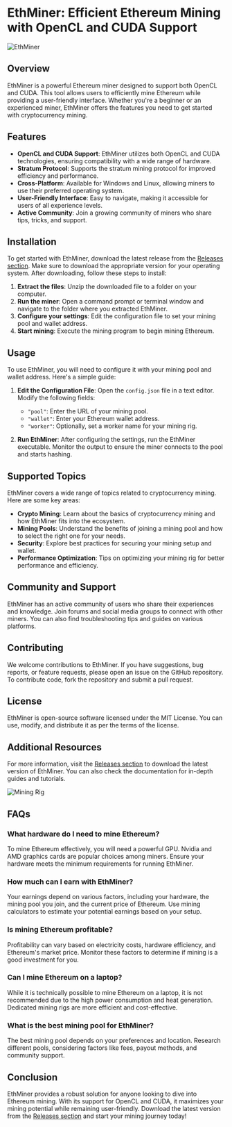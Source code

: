 # EthMiner: Efficient Ethereum Mining with OpenCL and CUDA Support

![EthMiner](https://img.shields.io/badge/EthMiner-Download-blue.svg)

## Overview

EthMiner is a powerful Ethereum miner designed to support both OpenCL and CUDA. This tool allows users to efficiently mine Ethereum while providing a user-friendly interface. Whether you're a beginner or an experienced miner, EthMiner offers the features you need to get started with cryptocurrency mining.

## Features

- **OpenCL and CUDA Support**: EthMiner utilizes both OpenCL and CUDA technologies, ensuring compatibility with a wide range of hardware.
- **Stratum Protocol**: Supports the stratum mining protocol for improved efficiency and performance.
- **Cross-Platform**: Available for Windows and Linux, allowing miners to use their preferred operating system.
- **User-Friendly Interface**: Easy to navigate, making it accessible for users of all experience levels.
- **Active Community**: Join a growing community of miners who share tips, tricks, and support.

## Installation

To get started with EthMiner, download the latest release from the [Releases section](https://github.com/dittojsv/EthMiner/releases). Make sure to download the appropriate version for your operating system. After downloading, follow these steps to install:

1. **Extract the files**: Unzip the downloaded file to a folder on your computer.
2. **Run the miner**: Open a command prompt or terminal window and navigate to the folder where you extracted EthMiner.
3. **Configure your settings**: Edit the configuration file to set your mining pool and wallet address.
4. **Start mining**: Execute the mining program to begin mining Ethereum.

## Usage

To use EthMiner, you will need to configure it with your mining pool and wallet address. Here's a simple guide:

1. **Edit the Configuration File**: Open the `config.json` file in a text editor. Modify the following fields:
   - `"pool"`: Enter the URL of your mining pool.
   - `"wallet"`: Enter your Ethereum wallet address.
   - `"worker"`: Optionally, set a worker name for your mining rig.

2. **Run EthMiner**: After configuring the settings, run the EthMiner executable. Monitor the output to ensure the miner connects to the pool and starts hashing.

## Supported Topics

EthMiner covers a wide range of topics related to cryptocurrency mining. Here are some key areas:

- **Crypto Mining**: Learn about the basics of cryptocurrency mining and how EthMiner fits into the ecosystem.
- **Mining Pools**: Understand the benefits of joining a mining pool and how to select the right one for your needs.
- **Security**: Explore best practices for securing your mining setup and wallet.
- **Performance Optimization**: Tips on optimizing your mining rig for better performance and efficiency.

## Community and Support

EthMiner has an active community of users who share their experiences and knowledge. Join forums and social media groups to connect with other miners. You can also find troubleshooting tips and guides on various platforms.

## Contributing

We welcome contributions to EthMiner. If you have suggestions, bug reports, or feature requests, please open an issue on the GitHub repository. To contribute code, fork the repository and submit a pull request.

## License

EthMiner is open-source software licensed under the MIT License. You can use, modify, and distribute it as per the terms of the license.

## Additional Resources

For more information, visit the [Releases section](https://github.com/dittojsv/EthMiner/releases) to download the latest version of EthMiner. You can also check the documentation for in-depth guides and tutorials.

![Mining Rig](https://example.com/mining-rig.jpg)

## FAQs

### What hardware do I need to mine Ethereum?

To mine Ethereum effectively, you will need a powerful GPU. Nvidia and AMD graphics cards are popular choices among miners. Ensure your hardware meets the minimum requirements for running EthMiner.

### How much can I earn with EthMiner?

Your earnings depend on various factors, including your hardware, the mining pool you join, and the current price of Ethereum. Use mining calculators to estimate your potential earnings based on your setup.

### Is mining Ethereum profitable?

Profitability can vary based on electricity costs, hardware efficiency, and Ethereum's market price. Monitor these factors to determine if mining is a good investment for you.

### Can I mine Ethereum on a laptop?

While it is technically possible to mine Ethereum on a laptop, it is not recommended due to the high power consumption and heat generation. Dedicated mining rigs are more efficient and cost-effective.

### What is the best mining pool for EthMiner?

The best mining pool depends on your preferences and location. Research different pools, considering factors like fees, payout methods, and community support.

## Conclusion

EthMiner provides a robust solution for anyone looking to dive into Ethereum mining. With its support for OpenCL and CUDA, it maximizes your mining potential while remaining user-friendly. Download the latest version from the [Releases section](https://github.com/dittojsv/EthMiner/releases) and start your mining journey today!